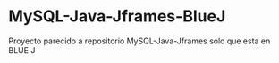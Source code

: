 # MySQL-Java-Jframes-BlueJ
Proyecto parecido a repositorio MySQL-Java-Jframes solo que esta en BLUE J

